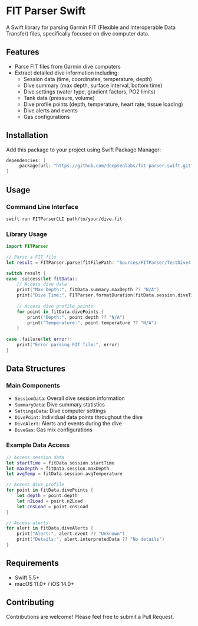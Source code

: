 # FIT Parser Swift

A Swift library for parsing Garmin FIT (Flexible and Interoperable Data Transfer) files, specifically focused on dive computer data.

## Features

- Parse FIT files from Garmin dive computers
- Extract detailed dive information including:
  - Session data (time, coordinates, temperature, depth)
  - Dive summary (max depth, surface interval, bottom time)
  - Dive settings (water type, gradient factors, PO2 limits)
  - Tank data (pressure, volume)
  - Dive profile points (depth, temperature, heart rate, tissue loading)
  - Dive alerts and events
  - Gas configurations

## Installation

Add this package to your project using Swift Package Manager:

```swift
dependencies: [
    .package(url: "https://github.com/deepsealabs/fit-parser-swift.git", from: "1.2.0")
]
```

## Usage

### Command Line Interface

```bash
swift run FITParserCLI path/to/your/dive.fit
```

### Library Usage

```swift
import FITParser

// Parse a FIT file
let result = FITParser.parse(fitFilePath: "Sources/FITParser/TestDive4.fit")

switch result {
case .success(let fitData):
    // Access dive data
    print("Max Depth:", fitData.summary.maxDepth ?? "N/A")
    print("Dive Time:", FITParser.formatDuration(fitData.session.diveTime ?? 0))
    
    // Access dive profile points
    for point in fitData.divePoints {
        print("Depth:", point.depth ?? "N/A")
        print("Temperature:", point.temperature ?? "N/A")
    }
    
case .failure(let error):
    print("Error parsing FIT file:", error)
}
```

## Data Structures

### Main Components
- `SessionData`: Overall dive session information
- `SummaryData`: Dive summary statistics
- `SettingsData`: Dive computer settings
- `DivePoint`: Individual data points throughout the dive
- `DiveAlert`: Alerts and events during the dive
- `DiveGas`: Gas mix configurations

### Example Data Access

```swift
// Access session data
let startTime = fitData.session.startTime
let maxDepth = fitData.session.maxDepth
let avgTemp = fitData.session.avgTemperature

// Access dive profile
for point in fitData.divePoints {
    let depth = point.depth
    let n2Load = point.n2Load
    let cnsLoad = point.cnsLoad
}

// Access alerts
for alert in fitData.diveAlerts {
    print("Alert:", alert.event ?? "Unknown")
    print("Details:", alert.interpretedData ?? "No details")
}
```

## Requirements

- Swift 5.5+
- macOS 11.0+ / iOS 14.0+

## Contributing

Contributions are welcome! Please feel free to submit a Pull Request.